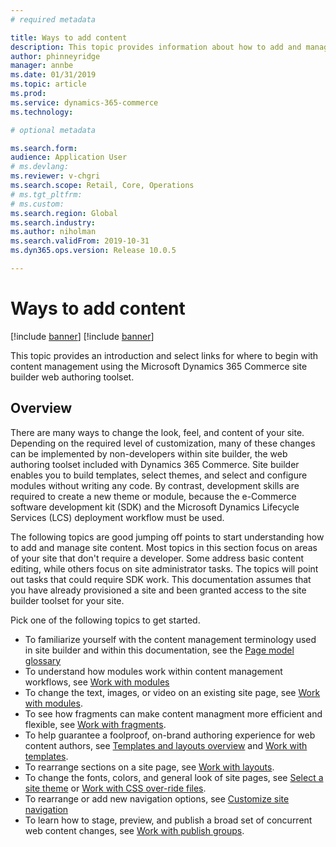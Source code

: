 ```yaml
---
# required metadata

title: Ways to add content 
description: This topic provides information about how to add and manage content on your Microsoft Dynamics 365 Commerce site.
author: phinneyridge
manager: annbe
ms.date: 01/31/2019
ms.topic: article
ms.prod: 
ms.service: dynamics-365-commerce
ms.technology: 

# optional metadata

ms.search.form:  
audience: Application User
# ms.devlang: 
ms.reviewer: v-chgri
ms.search.scope: Retail, Core, Operations
# ms.tgt_pltfrm: 
# ms.custom: 
ms.search.region: Global
ms.search.industry: 
ms.author: niholman
ms.search.validFrom: 2019-10-31
ms.dyn365.ops.version: Release 10.0.5

---
```

# Ways to add content

[!include [banner](includes/preview-banner.md)]
[!include [banner](includes/banner.md)]

This topic provides an introduction and select links for where to begin with content management using the Microsoft Dynamics 365 Commerce site builder web authoring toolset.

## Overview

There are many ways to change the look, feel, and content of your site. Depending on the required level of customization, many of these changes can be implemented by non-developers within site builder, the web authoring toolset included with Dynamics 365 Commerce. Site builder enables you to build templates, select themes, and select and configure modules without writing any code. By contrast, development skills are required to create a new theme or module, because the e-Commerce software development kit (SDK) and the Microsoft Dynamics Lifecycle Services (LCS) deployment workflow must be used.

The following topics are good jumping off points to start understanding how to add and manage site content. Most topics in this section focus on areas of your site that don't require a developer. Some address basic content editing, while others focus on site administrator tasks. The topics will point out tasks that could require SDK work. This documentation assumes that you have already provisioned a site and been granted access to the site builder toolset for your site.

Pick one of the following topics to get started.

- To familiarize yourself with the content management terminology used in site builder and within this documentation, see the [Page model glossary](page-elements-overview.md)
- To understand how modules work within content management workflows, see [Work with modules](work-with-modules.md)
- To change the text, images, or video on an existing site page, see [Work with modules](work-with-modules.md).
- To see how fragments can make content managment more efficient and flexible, see [Work with fragments](work-with-fragments.md).
- To help guarantee a foolproof, on-brand authoring experience for web content authors, see [Templates and layouts overview](templates-layouts-overview.md) and [Work with templates](work-with-templates.md).
- To rearrange sections on a site page, see [Work with layouts](work-with-layouts.md).
- To change the fonts, colors, and general look of site pages, see [Select a site theme](select-site-theme.md) or [Work with CSS over-ride files](css-override-files.md).
- To rearrange or add new navigation options, see [Customize site navigation](customize-site-navigation.md)
- To learn how to stage, preview, and publish a broad set of concurrent web content changes, see [Work with publish groups](publish-groups.md).
